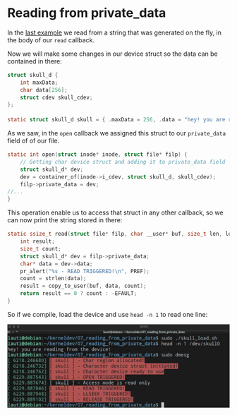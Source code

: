 # Reading from private_data

In the [last example](../06_simplest_read_fop/) we read from a string that was generated on the fly, in the body of our `read` callback.

Now we will make some changes in our device struct so the data can be contained in there:

```c
struct skull_d {
    int maxData;
    char data[256];
    struct cdev skull_cdev;
};

static struct skull_d skull = { .maxData = 256, .data = "hey! you are reading from the device!\n\0" };
```

As we saw, in the `open` callback we assigned this struct to our `private_data` field of of our file.

```c
static int open(struct inode* inode, struct file* filp) {
    // Getting char device struct and adding it to private_data field
    struct skull_d* dev;
    dev = container_of(inode->i_cdev, struct skull_d, skull_cdev);
    filp->private_data = dev;
//...
}
```

This operation enable us to access that struct in any other callback, so we can now print the string stored in there:

```c
static ssize_t read(struct file* filp, char __user* buf, size_t len, loff_t* off) {
    int result;
    size_t count;
    struct skull_d* dev = filp->private_data;
    char* data = dev->data;
    pr_alert("%s - READ TRIGGERED!\n", PREF);
    count = strlen(data);
    result = copy_to_user(buf, data, count);
    return result == 0 ? count : -EFAULT;
}
```

So if we compile, load the device and use `head -n 1` to read one line:

![read from private data](./read_from_private_data.jpg)
